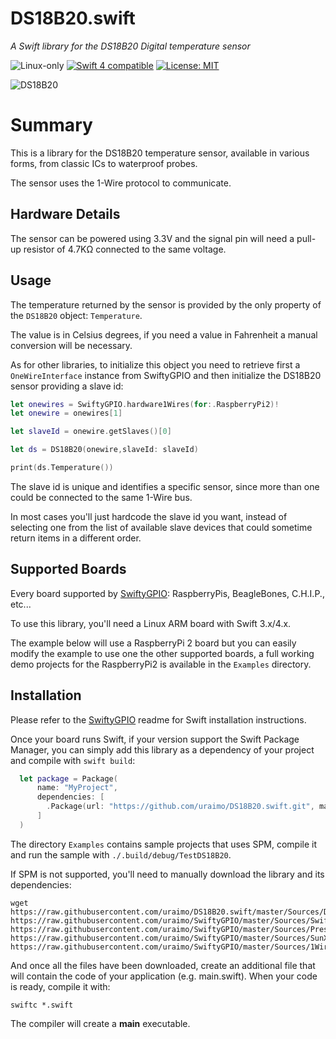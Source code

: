 # DS18B20.swift

*A Swift library for the DS18B20 Digital temperature sensor*

<p>
<img src="https://img.shields.io/badge/os-linux-green.svg?style=flat" alt="Linux-only" />
<a href="https://developer.apple.com/swift"><img src="https://img.shields.io/badge/swift4-compatible-4BC51D.svg?style=flat" alt="Swift 4 compatible" /></a>
<a href="https://raw.githubusercontent.com/uraimo/DS18B20.swift/master/LICENSE"><img src="http://img.shields.io/badge/license-MIT-blue.svg?style=flat" alt="License: MIT" /></a>
</p>
 
![DS18B20](https://github.com/uraimo/DS18B20.swift/raw/master/ds18b20.png)

# Summary

This is a library for the DS18B20 temperature sensor, available in various forms, from classic ICs to waterproof probes. 

The sensor uses the 1-Wire protocol to communicate.

## Hardware Details

The sensor can be powered using 3.3V and the signal pin will need a pull-up resistor of 4.7KΩ connected to the same voltage. 

## Usage

The temperature returned by the sensor is provided by the only property of the `DS18B20` object: `Temperature`.

The value is in Celsius degrees, if you need a value in Fahrenheit a manual conversion will be necessary.

As for other libraries, to initialize this object you need to retrieve first a `OneWireInterface` instance from SwiftyGPIO and then initialize the DS18B20 sensor providing a slave id:

```swift
let onewires = SwiftyGPIO.hardware1Wires(for:.RaspberryPi2)!
let onewire = onewires[1]

let slaveId = onewire.getSlaves()[0]

let ds = DS18B20(onewire,slaveId: slaveId)

print(ds.Temperature())
```

The slave id is unique and identifies a specific sensor, since more than one could be connected to the same 1-Wire bus.

In most cases you'll just hardcode the slave id you want, instead of selecting one from the list of available slave devices that could sometime return items in a different order.

## Supported Boards

Every board supported by [SwiftyGPIO](https://github.com/uraimo/SwiftyGPIO): RaspberryPis, BeagleBones, C.H.I.P., etc...

To use this library, you'll need a Linux ARM board with Swift 3.x/4.x.

The example below will use a RaspberryPi 2 board but you can easily modify the example to use one the other supported boards, a full working demo projects for the RaspberryPi2 is available in the `Examples` directory.


## Installation

Please refer to the [SwiftyGPIO](https://github.com/uraimo/SwiftyGPIO) readme for Swift installation instructions.

Once your board runs Swift, if your version support the Swift Package Manager, you can simply add this library as a dependency of your project and compile with `swift build`:

```swift
  let package = Package(
      name: "MyProject",
      dependencies: [
        .Package(url: "https://github.com/uraimo/DS18B20.swift.git", majorVersion: 2),
      ]
  ) 
```

The directory `Examples` contains sample projects that uses SPM, compile it and run the sample with `./.build/debug/TestDS18B20`.

If SPM is not supported, you'll need to manually download the library and its dependencies: 

    wget https://raw.githubusercontent.com/uraimo/DS18B20.swift/master/Sources/DS18B20.swift https://raw.githubusercontent.com/uraimo/SwiftyGPIO/master/Sources/SwiftyGPIO.swift https://raw.githubusercontent.com/uraimo/SwiftyGPIO/master/Sources/Presets.swift https://raw.githubusercontent.com/uraimo/SwiftyGPIO/master/Sources/SunXi.swift https://raw.githubusercontent.com/uraimo/SwiftyGPIO/master/Sources/1Wire.swift 

And once all the files have been downloaded, create an additional file that will contain the code of your application (e.g. main.swift). When your code is ready, compile it with:

    swiftc *.swift

The compiler will create a **main** executable.


